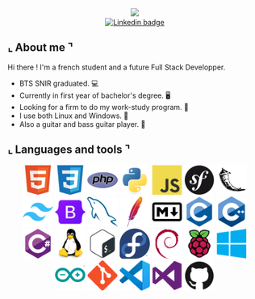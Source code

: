 <div id="header" align="center">
  <img src="https://media.giphy.com/media/heIX5HfWgEYlW/giphy.gif" width="200"/>  
  <div id="badges">
    <a href="https://www.linkedin.com/in/valentin-oberlin">
      <img src="https://img.shields.io/badge/LinkedIn-blue?style=for-the-badge&logo=linkedin&logoColor=white" alt="Linkedin badge"/>
    </a>
  </div>
</div>

## ⌞ About me ⌝
<div id="about">
<p>Hi there ! I'm a french student and a future Full Stack Developper.</p>
<ul>
  <li>BTS SNIR graduated. 💻</li>
  <li>Currently in first year of bachelor's degree. 🖥️</li>
  <li>Looking for a firm to do my work-study program. 🏢</li>
  <li>I use both Linux and Windows. 💽</li>
  <li>Also a guitar and bass guitar player. 🎸</li>
</ul>
</div>

## ⌞ Languages and tools ⌝
<div id="icons" align="center">
  <img src="https://github.com/devicons/devicon/blob/master/icons/html5/html5-original.svg" alt="HTML 5" width="60">
  <img src="https://github.com/devicons/devicon/blob/master/icons/css3/css3-original.svg" alt="CSS 3" width="60">
  <img src="https://github.com/devicons/devicon/blob/master/icons/php/php-original.svg" alt="PHP" width="60">
  <img src="https://github.com/devicons/devicon/blob/master/icons/python/python-original.svg" alt="Python" width="60">
  <img src="https://github.com/devicons/devicon/blob/master/icons/javascript/javascript-original.svg" alt="JavaScript" width="60">
  <img src="https://github.com/devicons/devicon/blob/master/icons/symfony/symfony-original.svg" alt="Symfony 6" width="60">
  <img src="https://github.com/devicons/devicon/blob/master/icons/flask/flask-original.svg" alt="Flask" width="60">
  <img src="https://github.com/devicons/devicon/blob/master/icons/tailwindcss/tailwindcss-plain.svg" alt="Tailwind" width="60">
  <img src="https://github.com/devicons/devicon/blob/master/icons/bootstrap/bootstrap-original.svg" alt="Bootstrap" width="60">
  <img src="https://github.com/devicons/devicon/blob/master/icons/mysql/mysql-original.svg" alt="MySQL" width="60">
  <img src="https://github.com/devicons/devicon/blob/master/icons/apache/apache-original.svg" alt="Apache 2" width="60">
  <img src="https://github.com/devicons/devicon/blob/master/icons/markdown/markdown-original.svg" alt="Markdown" width="60">
  <img src="https://github.com/devicons/devicon/blob/master/icons/c/c-original.svg" alt="C" width="60">
  <img src="https://github.com/devicons/devicon/blob/master/icons/cplusplus/cplusplus-original.svg" alt="C++" width="60">
  <img src="https://github.com/devicons/devicon/blob/master/icons/csharp/csharp-original.svg" alt="C#" width="60">
  <img src="https://github.com/devicons/devicon/blob/master/icons/linux/linux-original.svg" alt="Linux" width="60">
  <img src="https://github.com/devicons/devicon/blob/master/icons/bash/bash-original.svg" alt="Bash" width="60">
  <img src="https://github.com/devicons/devicon/blob/master/icons/fedora/fedora-original.svg" alt="Fedora" width="60">
  <img src="https://github.com/devicons/devicon/blob/master/icons/debian/debian-original.svg" alt="Debian" width="60">
  <img src="https://github.com/devicons/devicon/blob/master/icons/raspberrypi/raspberrypi-original.svg" alt="Raspberry Pi" width="60">
  <img src="https://github.com/devicons/devicon/blob/master/icons/windows8/windows8-original.svg" alt="Widnows" width="60">
  <img src="https://github.com/devicons/devicon/blob/master/icons/arduino/arduino-original.svg" alt="Arduino" width="60">
  <img src="https://github.com/devicons/devicon/blob/master/icons/git/git-original.svg" alt="Git" width="60">
  <img src="https://github.com/devicons/devicon/blob/master/icons/vscode/vscode-original.svg" alt="Visual Studio Code" width="60">
  <img src="https://github.com/devicons/devicon/blob/master/icons/visualstudio/visualstudio-plain.svg" alt="Visual Studio Code" width="60">
  <img src="https://github.com/devicons/devicon/blob/master/icons/github/github-original.svg" alt="Github" width="60">
</div>
